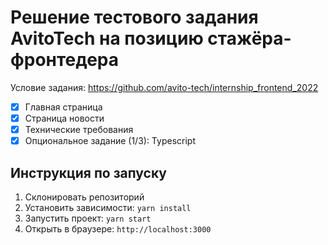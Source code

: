 # Решение тестового задания AvitoTech на позицию стажёра-фронтедера

Условие задания: https://github.com/avito-tech/internship_frontend_2022

- [x] Главная страница
- [x] Страница новости
- [x] Технические требования
- [x] Опциональное задание (1/3): Typescript

## Инструкция по запуску

1. Склонировать репозиторий
2. Установить зависимости: `yarn install`
3. Запустить проект: `yarn start`
4. Открыть в браузере: `http://localhost:3000`
